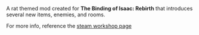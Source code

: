 A rat themed mod created for **The Binding of Isaac: Rebirth** that introduces several new items, enemies, and rooms. 

For more info, reference the [steam workshop page](https://steamcommunity.com/sharedfiles/filedetails/?id=2583010891)
